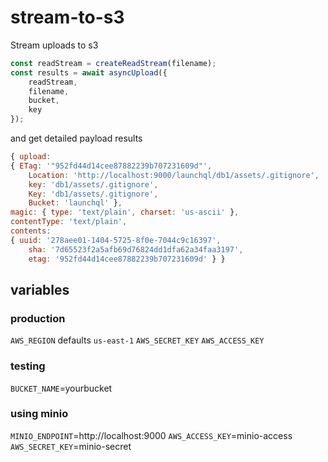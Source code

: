 # stream-to-s3

Stream uploads to s3

```js
const readStream = createReadStream(filename);
const results = await asyncUpload({
    readStream,
    filename,
    bucket,
    key
});
```

and get detailed payload results

```js
{ upload:
{ ETag: '"952fd44d14cee87882239b707231609d"',
    Location: 'http://localhost:9000/launchql/db1/assets/.gitignore',
    key: 'db1/assets/.gitignore',
    Key: 'db1/assets/.gitignore',
    Bucket: 'launchql' },
magic: { type: 'text/plain', charset: 'us-ascii' },
contentType: 'text/plain',
contents:
{ uuid: '278aee01-1404-5725-8f0e-7044c9c16397',
    sha: '7d65523f2a5afb69d76824dd1dfa62a34faa3197',
    etag: '952fd44d14cee87882239b707231609d' } }
```

## variables

### production

`AWS_REGION` defaults `us-east-1`
`AWS_SECRET_KEY`
`AWS_ACCESS_KEY`

### testing

`BUCKET_NAME`=yourbucket

### using minio

`MINIO_ENDPOINT`=http://localhost:9000
`AWS_ACCESS_KEY`=minio-access
`AWS_SECRET_KEY`=minio-secret

